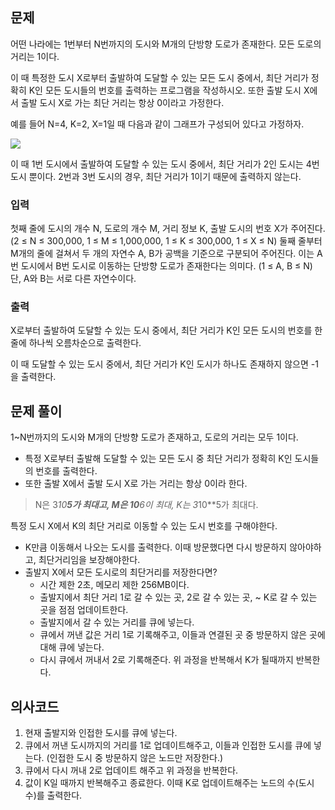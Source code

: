 ## 문제
어떤 나라에는 1번부터 N번까지의 도시와 M개의 단방향 도로가 존재한다. 모든 도로의 거리는 1이다.

이 때 특정한 도시 X로부터 출발하여 도달할 수 있는 모든 도시 중에서, 최단 거리가 정확히 K인 모든 도시들의 번호를 출력하는 프로그램을 작성하시오. 또한 출발 도시 X에서 출발 도시 X로 가는 최단 거리는 항상 0이라고 가정한다.

예를 들어 N=4, K=2, X=1일 때 다음과 같이 그래프가 구성되어 있다고 가정하자.

![](https://upload.acmicpc.net/a5e311d7-7ce4-4638-88a5-3665fb4459e5/-/preview/)

이 때 1번 도시에서 출발하여 도달할 수 있는 도시 중에서, 최단 거리가 2인 도시는 4번 도시 뿐이다.  2번과 3번 도시의 경우, 최단 거리가 1이기 때문에 출력하지 않는다.

### 입력
첫째 줄에 도시의 개수 N, 도로의 개수 M, 거리 정보 K, 출발 도시의 번호 X가 주어진다. (2 ≤ N ≤ 300,000, 1 ≤ M ≤ 1,000,000, 1 ≤ K ≤ 300,000, 1 ≤ X ≤ N) 둘째 줄부터 M개의 줄에 걸쳐서 두 개의 자연수 A, B가 공백을 기준으로 구분되어 주어진다. 이는 A번 도시에서 B번 도시로 이동하는 단방향 도로가 존재한다는 의미다. (1 ≤ A, B ≤ N) 단, A와 B는 서로 다른 자연수이다.

### 출력
X로부터 출발하여 도달할 수 있는 도시 중에서, 최단 거리가 K인 모든 도시의 번호를 한 줄에 하나씩 오름차순으로 출력한다.

이 때 도달할 수 있는 도시 중에서, 최단 거리가 K인 도시가 하나도 존재하지 않으면 -1을 출력한다.

## 문제 풀이
1~N번까지의 도시와 M개의 단방향 도로가 존재하고, 도로의 거리는 모두 1이다.
- 특정 X로부터 출발해 도달할 수 있는 모든 도시 중 최단 거리가 정확히 K인 도시들의 번호를 출력한다.
- 또한 출발 X에서 출발 도시 X로 가는 거리는 항상 0이라 한다.

> N은 3*10**5가 최대고, M은 10**6이 최대, K는 3*10**5가 최대다.

특정 도시 X에서 K의 최단 거리로 이동할 수 있는 도시 번호를 구해야한다. 
- K만큼 이동해서 나오는 도시를 출력한다. 이때 방문했다면 다시 방문하지 않아야하고, 최단거리임을 보장해야한다.
- 출발지 X에서 모든 도시로의 최단거리를 저장한다면?
    - 시간 제한 2초, 메모리 제한 256MB이다.
    - 출발지에서 최단 거리 1로 갈 수 있는 곳, 2로 갈 수 있는 곳, ~ K로 갈 수 있는 곳을 점점 업데이트한다.
    - 출발지에서 갈 수 있는 거리를 큐에 넣는다.
    - 큐에서 꺼낸 값은 거리 1로 기록해주고, 이들과 연결된 곳 중 방문하지 않은 곳에 대해 큐에 넣는다.
    - 다시 큐에서 꺼내서 2로 기록해준다. 위 과정을 반복해서 K가 될때까지 반복한다.

## 의사코드
1. 현재 출발지와 인접한 도시를 큐에 넣는다. 
2. 큐에서 꺼낸 도시까지의 거리를 1로 업데이트해주고, 이들과 인접한 도시를 큐에 넣는다. (인접한 도시 중 방문하지 않은 노드만 저장한다.)
3. 큐에서 다시 꺼내 2로 업데이트 해주고 위 과정을 반복한다. 
4. 값이 K일 때까지 반복해주고 종료한다. 이때 K로 업데이트해주는 노드의 수(도시 수)를 출력한다.
